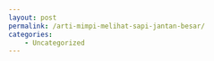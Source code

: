 ```yaml
---
layout: post
permalink: /arti-mimpi-melihat-sapi-jantan-besar/
categories:
    - Uncategorized
---
```


